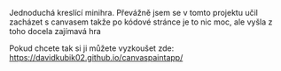 Jednoduchá kreslící minihra.
Převážně jsem se v tomto projektu učil zacházet s canvasem takže po kódové stránce je to nic moc, ale vyšla z toho docela zajímavá hra

Pokud chcete tak si ji můžete vyzkoušet zde: https://davidkubik02.github.io/canvaspaintapp/
